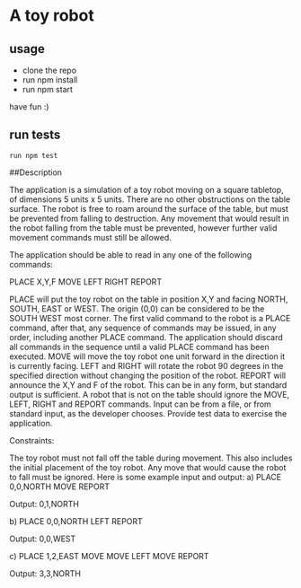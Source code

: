 # A toy robot

## usage

 - clone the repo
 -  run npm install
 -  run npm start

 have fun :)

## run tests
    run npm test
    

##Description 

The application is a simulation of a toy robot moving on a square tabletop, of dimensions 5 units x 5 units. There are no other obstructions on the table surface. The robot is free to roam around the surface of the table, but must be prevented from falling to destruction. Any movement that would result in the robot falling from the table must be prevented, however further valid movement commands must still be allowed.

The application should be able to read in any one of the following commands:

PLACE X,Y,F MOVE LEFT RIGHT REPORT

PLACE will put the toy robot on the table in position X,Y and facing NORTH, SOUTH, EAST or WEST. The origin (0,0) can be considered to be the SOUTH WEST most corner. The first valid command to the robot is a PLACE command, after that, any sequence of commands may be issued, in any order, including another PLACE command. The application should discard all commands in the sequence until a valid PLACE command has been executed. MOVE will move the toy robot one unit forward in the direction it is currently facing. LEFT and RIGHT will rotate the robot 90 degrees in the specified direction without changing the position of the robot. REPORT will announce the X,Y and F of the robot. This can be in any form, but standard output is sufficient. A robot that is not on the table should ignore the MOVE, LEFT, RIGHT and REPORT commands. Input can be from a file, or from standard input, as the developer chooses. Provide test data to exercise the application.

Constraints:

The toy robot must not fall off the table during movement. This also includes the initial placement of the toy robot. Any move that would cause the robot to fall must be ignored. Here is some example input and output: a) PLACE 0,0,NORTH MOVE REPORT

Output: 0,1,NORTH

b) PLACE 0,0,NORTH LEFT REPORT

Output: 0,0,WEST

c) PLACE 1,2,EAST MOVE MOVE LEFT MOVE REPORT

Output: 3,3,NORTH
